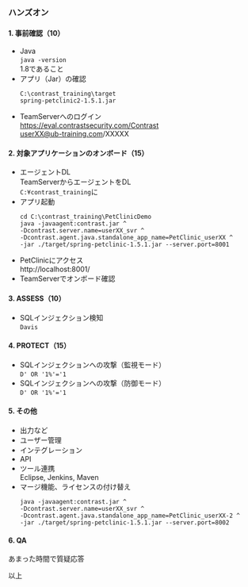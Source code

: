 ### ハンズオン

#### 1. 事前確認（10）
- Java  
`java -version`  
1.8であること
- アプリ（Jar）の確認  
  ```
  C:\contrast_training\target
  spring-petclinic2-1.5.1.jar
  ```
- TeamServerへのログイン  
https://eval.contrastsecurity.com/Contrast  
userXX@ub-training.com/XXXXX

#### 2. 対象アプリケーションのオンボード（15）
- エージェントDL  
TeamServerからエージェントをDL  
`C:¥contrast_training`に
- アプリ起動  
  ```
  cd C:\contrast_training\PetClinicDemo
  java -javaagent:contrast.jar ^
  -Dcontrast.server.name=userXX_svr ^
  -Dcontrast.agent.java.standalone_app_name=PetClinic_userXX ^
  -jar ./target/spring-petclinic-1.5.1.jar --server.port=8001
  ```
- PetClinicにアクセス  
http://localhost:8001/
- TeamServerでオンボード確認

#### 3. ASSESS（10）
- SQLインジェクション検知  
`Davis`
#### 4. PROTECT（15）
- SQLインジェクションへの攻撃（監視モード）  
`D' OR '1%'='1`
- SQLインジェクションへの攻撃（防御モード）  
`D' OR '1%'='1`

#### 5. その他
- 出力など
- ユーザー管理
- インテグレーション
- API
- ツール連携  
Eclipse, Jenkins, Maven
- マージ機能、ライセンスの付け替え  
  ```
  java -javaagent:contrast.jar ^
  -Dcontrast.server.name=userXX_svr ^
  -Dcontrast.agent.java.standalone_app_name=PetClinic_userXX-2 ^
  -jar ./target/spring-petclinic-1.5.1.jar --server.port=8002
  ```

#### 6. QA
あまった時間で質疑応答

以上
